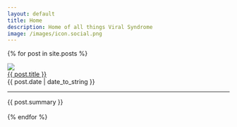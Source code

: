```yaml
---
layout: default
title: Home
description: Home of all things Viral Syndrome
image: /images/icon.social.png
---
```

{% for post in site.posts %}
<div class="article">
<div class="article_image_area"><img class="article_icon" src="{{ post.wallpaper }}"></div>
<div class="article_data_area">
<a class="article_title" href="{{ BASE_PATH }}{{ post.url }}">{{ post.title }}</a>
<br />
<span class="article_date">{{ post.date | date_to_string }}</span>
</div>
<hr />
<span class="article_summary">{{ post.summary }}</span>
</div>
<br />
{% endfor %}
